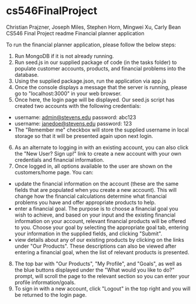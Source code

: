 # cs546FinalProject

Christian Prajzner, Joseph Miles, Stephen Horn, Mingwei Xu, Carly Bean
CS546 Final Project readme
Financial planner application

To run the financial planner application, please follow the below steps:

1. Run MongoDB if it is not already running.
2. Run seed.js in our supplied package of code (in the tasks folder) to populate customer accounts, products, and financial problems into the database.
3. Using the supplied package.json, run the application via app.js
4. Once the console displays a message that the server is running, please go to "localhost:3000" in your web browser.
5. Once here, the login page will be displayed.  Our seed.js script has created two accounts with the following credentials:
 - username: admin@stevens.edu  password: abc123
 - username: janedoe@stevens.edu  password: 123
 - The "Remember me" checkbox will store the supplied username in local storage so that it will be presented again upon next login.
 
6. As an alternate to logging in with an existing account, you can also click the "New User? Sign up!" link to create a new account with your own credentials and financial information.
7. Once logged in, all options available to the user are shown on the customers/home page.  You can:
 - update the financial information on the account (these are the same fields that are populated when you create a new account). This will change how the financial calculations determine what financial problems you have and offer appropriate products to help.
 - enter a financial goal. The purpose is to choose a financial goal you wish to achieve, and based on your input and the existing financial information on your account, relevant financial products will be offered to you. Choose your goal by selecting the appropriate goal tab, entering your information in the supplied fields, and clicking "Submit".
 - view details about any of our existing products by clicking on the links under "Our Products". These descriptions can also be viewed after entering a financial goal, when the list of relevant products is presented.

8. The top bar with "Our Products", "My Profile", and "Goals", as well as the blue buttons displayed under the "What would you like to do?" prompt, will scroll the page to the relevant section so you can enter your profile information/goals.
9. To sign in with a new account, click "Logout" in the top right and you will be returned to the login page.